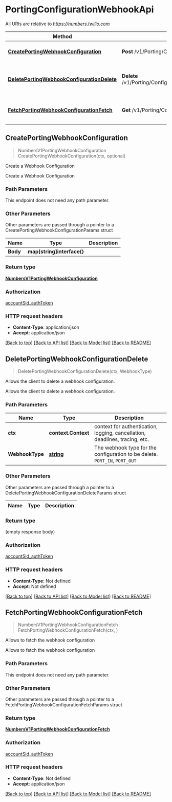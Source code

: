 # PortingConfigurationWebhookApi

All URIs are relative to *https://numbers.twilio.com*

Method | HTTP request | Description
------------- | ------------- | -------------
[**CreatePortingWebhookConfiguration**](PortingConfigurationWebhookApi.md#CreatePortingWebhookConfiguration) | **Post** /v1/Porting/Configuration/Webhook | Create a Webhook Configuration
[**DeletePortingWebhookConfigurationDelete**](PortingConfigurationWebhookApi.md#DeletePortingWebhookConfigurationDelete) | **Delete** /v1/Porting/Configuration/Webhook/{WebhookType} | Allows the client to delete a webhook configuration.
[**FetchPortingWebhookConfigurationFetch**](PortingConfigurationWebhookApi.md#FetchPortingWebhookConfigurationFetch) | **Get** /v1/Porting/Configuration/Webhook | Allows to fetch the webhook configuration



## CreatePortingWebhookConfiguration

> NumbersV1PortingWebhookConfiguration CreatePortingWebhookConfiguration(ctx, optional)

Create a Webhook Configuration

Create a Webhook Configuration

### Path Parameters

This endpoint does not need any path parameter.

### Other Parameters

Other parameters are passed through a pointer to a CreatePortingWebhookConfigurationParams struct


Name | Type | Description
------------- | ------------- | -------------
**Body** | **map[string]interface{}** | 

### Return type

[**NumbersV1PortingWebhookConfiguration**](NumbersV1PortingWebhookConfiguration.md)

### Authorization

[accountSid_authToken](../README.md#accountSid_authToken)

### HTTP request headers

- **Content-Type**: application/json
- **Accept**: application/json

[[Back to top]](#) [[Back to API list]](../README.md#documentation-for-api-endpoints)
[[Back to Model list]](../README.md#documentation-for-models)
[[Back to README]](../README.md)


## DeletePortingWebhookConfigurationDelete

> DeletePortingWebhookConfigurationDelete(ctx, WebhookType)

Allows the client to delete a webhook configuration.

Allows the client to delete a webhook configuration.

### Path Parameters


Name | Type | Description
------------- | ------------- | -------------
**ctx** | **context.Context** | context for authentication, logging, cancellation, deadlines, tracing, etc.
**WebhookType** | [**string**](string.md) | The webhook type for the configuration to be delete. `PORT_IN`, `PORT_OUT`

### Other Parameters

Other parameters are passed through a pointer to a DeletePortingWebhookConfigurationDeleteParams struct


Name | Type | Description
------------- | ------------- | -------------

### Return type

 (empty response body)

### Authorization

[accountSid_authToken](../README.md#accountSid_authToken)

### HTTP request headers

- **Content-Type**: Not defined
- **Accept**: Not defined

[[Back to top]](#) [[Back to API list]](../README.md#documentation-for-api-endpoints)
[[Back to Model list]](../README.md#documentation-for-models)
[[Back to README]](../README.md)


## FetchPortingWebhookConfigurationFetch

> NumbersV1PortingWebhookConfigurationFetch FetchPortingWebhookConfigurationFetch(ctx, )

Allows to fetch the webhook configuration

Allows to fetch the webhook configuration

### Path Parameters

This endpoint does not need any path parameter.

### Other Parameters

Other parameters are passed through a pointer to a FetchPortingWebhookConfigurationFetchParams struct


### Return type

[**NumbersV1PortingWebhookConfigurationFetch**](NumbersV1PortingWebhookConfigurationFetch.md)

### Authorization

[accountSid_authToken](../README.md#accountSid_authToken)

### HTTP request headers

- **Content-Type**: Not defined
- **Accept**: application/json

[[Back to top]](#) [[Back to API list]](../README.md#documentation-for-api-endpoints)
[[Back to Model list]](../README.md#documentation-for-models)
[[Back to README]](../README.md)

